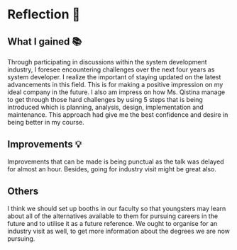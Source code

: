 # Reflection 🌠

## What I gained 📚
Through participating in discussions within the system development industry, I foresee encountering challenges over the next four years as system developer. I realize the important of staying updated on the latest advancements in this field. This is for making a positive impression on my ideal company in the future. I also am impress on how Ms. Qistina manage to get through those hard challenges by using 5 steps that is being introduced which is planning, analysis, design, implementation and maintenance. This approach had give me the best confidence and desire in being better in my course.
## Improvements 💡
Improvements that can be made is being punctual as the talk was delayed for almost an hour. Besides, going for industry visit might be great also.
## Others
I think we should set up booths in our faculty so that youngsters may learn about all of the alternatives available to them for pursuing careers in the future and to utilise it as a future reference. We ought to organise for an industry visit as well, to get more information about the degrees we are now pursuing.
